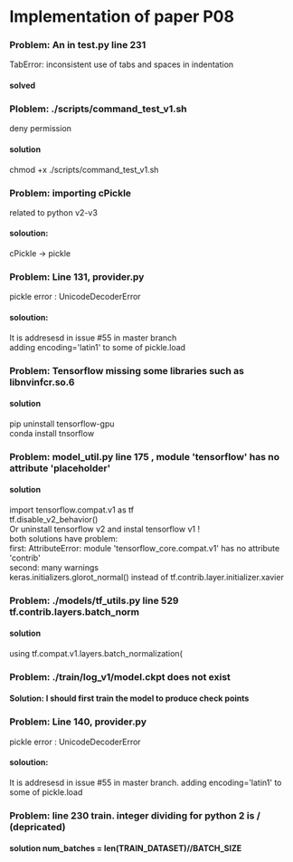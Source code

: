 # Implementation of paper P08  
  
### Problem: An in test.py line 231  
TabError: inconsistent use of tabs and spaces in indentation
#### solved  
  
### Ploblem: ./scripts/command_test_v1.sh  
deny permission  
#### solution
chmod +x ./scripts/command_test_v1.sh  
  
### Problem: importing cPickle
related to python v2-v3  
#### soloution:  
cPickle -> pickle  
  
### Problem: Line 131, provider.py  
pickle error : UnicodeDecoderError  
#### soloution:  
It is addresesd in issue #55 in master branch  
adding encoding='latin1' to some of pickle.load   
  
### Problem: Tensorflow missing some libraries such as libnvinfcr.so.6  
#### solution  
pip uninstall tensorflow-gpu  
conda install tnsorflow  

### Problem:  model_util.py line 175 , module 'tensorflow' has no attribute 'placeholder'   
#### solution  
import tensorflow.compat.v1 as tf   
tf.disable_v2_behavior()  
Or uninstall tensorflow v2 and instal tensorflow v1 !  
both solutions have problem:  
first: AttributeError: module 'tensorflow_core.compat.v1' has no attribute 'contrib'  
second: many warnings  
keras.initializers.glorot_normal() instead of tf.contrib.layer.initializer.xavier  
  
### Problem: ./models/tf_utils.py line 529 tf.contrib.layers.batch_norm 
#### solution  
using tf.compat.v1.layers.batch_normalization(  

### Problem: ./train/log_v1/model.ckpt does not exist  
#### Solution: I should first train the model to produce check points  
  
### Problem: Line 140, provider.py  
pickle error : UnicodeDecoderError  
#### soloution:  
It is addresesd in issue #55 in master branch. adding encoding='latin1' to some of pickle.load   
  
### Problem: line 230 train. integer dividing for python 2 is / (depricated)   
#### solution num_batches = len(TRAIN_DATASET)//BATCH_SIZE  
  







